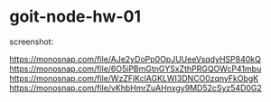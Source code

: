 # goit-node-hw-01

screenshot:

https://monosnap.com/file/AJe2yDoPp0OpJUUeeVsqdyHSP840kQ
https://monosnap.com/file/6O5iPBmGtnGYSxZthPRGQOWcP41mbu
https://monosnap.com/file/WzZFjKclAGKLWI3DNCO0zqnyFkObgK
https://monosnap.com/file/vKhbHmrZuAHnxgy9MD52cSyz54D0G2
